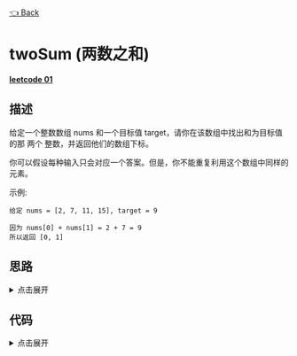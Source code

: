[👈 Back](https://github.com/luvsunlight/algorithm/tree/master/%E6%95%B0%E7%BB%84)

# twoSum (两数之和)

[**leetcode 01**](https://leetcode-cn.com/problems/two-sum/)

## 描述

给定一个整数数组 nums 和一个目标值 target，请你在该数组中找出和为目标值的那 两个 整数，并返回他们的数组下标。

你可以假设每种输入只会对应一个答案。但是，你不能重复利用这个数组中同样的元素。

示例:

```
给定 nums = [2, 7, 11, 15], target = 9

因为 nums[0] + nums[1] = 2 + 7 = 9
所以返回 [0, 1]

```

## 思路

<details>
<summary>点击展开</summary>
我们当然可以用两个指针从头开始进行遍历，每遍历两个值都判断这两个值是否等于target，如果是，则返回。

但是这么做效率太低了，是O(n^2)，我们有没有更简单的办法呢？

答案是有的，我们可以想象一个相亲配对现场，嘉宾们都有自己的要去（能够与另外一个值相加等于target），但是每个人都在现场胡乱配对（其实这样是多线程，效率也不低，但是很遗憾js中并不是）效率是很低的，如果在配对伊始之前，我们先进行对每个嘉宾进行登记，在一张表上登记自己的需求，然后在正式的遍历开始时，只需要遍历每一个人，看这个人的条件是否在需求表上即可，这样做的时间复杂度为O(2*n)，效率一下子提高了很多

那么效率有没有可能再提高一些呢，答案是有的

我们只进行一次遍历，每个嘉宾上台时，先看需求表（初始为空）上自己符不符合条件，如果没有的话就登记自己的需求，看后续嘉宾有没有能和自己配对的。这样做就全部只用遍历一次，非常高效和简洁
</details>


## 代码

<details>
<summary>点击展开</summary>

```
var twoSum = function(nums, target) {
    let res = {}
	let resIndex = {}
	for (let i = 0; i < nums.length; i++) {
		if (res.hasOwnProperty(nums[i])) {
			return [resIndex[nums[i]], i]
		} else {
			res[target - nums[i]] = nums[i]
			resIndex[target - nums[i]] = i
		}
	}
};
```

</details>

